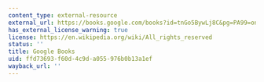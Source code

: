 ```yaml
---
content_type: external-resource
external_url: https://books.google.com/books?id=tnGo5BywLj8C&pg=PA99=onepage#v=onepage&q&f=false
has_external_license_warning: true
license: https://en.wikipedia.org/wiki/All_rights_reserved
status: ''
title: Google Books
uid: ffd73693-f60d-4c9d-a055-976b0b13a1ef
wayback_url: ''
---
```

